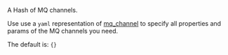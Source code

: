 A Hash of MQ channels.

Use use a `yaml` representation of [mq_channel](/docs/mq_config/mq_channel.html) to specify all properties and params of the MQ channels you need. 

The default is: `{}`